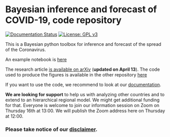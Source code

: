 # Bayesian inference and forecast of COVID-19, code repository

[![Documentation Status](https://readthedocs.org/projects/covid19-inference-forecast/badge/?version=latest)](https://covid19-inference-forecast.readthedocs.io/en/latest/?badge=latest)
[![License: GPL v3](https://img.shields.io/badge/License-GPLv3-blue.svg)](https://www.gnu.org/licenses/gpl-3.0)

This is a Bayesian python toolbox for inference and forecast of the spread of the Coronavirus.  

An example notebook is [here](scripts/example_bundeslaender.ipynb)

The research article [is available on arXiv](https://arxiv.org/abs/2004.01105) (**updated on April 13**).
The code used to produce the figures is available in the other repository [here](https://github.com/Priesemann-Group/covid19_inference_forecast)

If you want to use the code, we recommend to look at our [documentation](https://covid19-inference-forecast.readthedocs.io/en/latest/).

**We are looking for support** to help us with analyzing other countries and to extend to an hierarchical regional model. We might get additional funding for that. Everyone is welcome to join our information session on Zoom on Thursday 16th at 13:00. We will publish the Zoom address here on Thursday at 12:00.

### Please take notice of our [disclaimer](disclaimer.md).



